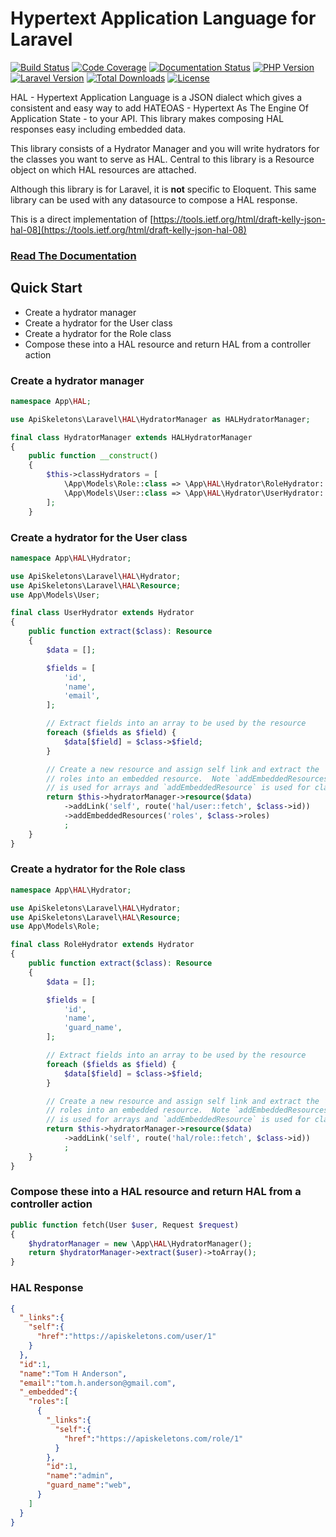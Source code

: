 # Hypertext Application Language for Laravel

[![Build Status](https://github.com/API-Skeletons/laravel-hal/actions/workflows/continuous-integration.yml/badge.svg)](https://github.com/API-Skeletons/laravel-hal/actions/workflows/continuous-integration.yml?query=branch%3Amain)
[![Code Coverage](https://codecov.io/gh/API-Skeletons/laravel-hal/branch/main/graphs/badge.svg)](https://codecov.io/gh/API-Skeletons/laravel-hal/branch/main)
[![Documentation Status](https://readthedocs.org/projects/api-skeletons-laravel-hal/badge/?version=latest)](https://api-skeletons-laravel-hal.readthedocs.io/en/latest/?badge=latest)
[![PHP Version](https://img.shields.io/badge/PHP-8.0%2b-blue)](https://img.shields.io/badge/PHP-7.3%20to%208.0%2b-blue)
[![Laravel Version](https://img.shields.io/badge/Laravel-8.x%2b-red)](https://img.shields.io/badge/Laravel-5.7%20to%208.x-red)
[![Total Downloads](https://poser.pugx.org/api-skeletons/laravel-hal/downloads)](//packagist.org/packages/api-skeletons/laravel-hal)
[![License](https://poser.pugx.org/api-skeletons/laravel-hal/license)](//packagist.org/packages/api-skeletons/laravel-hal)


HAL - Hypertext Application Language is a JSON dialect which gives
a consistent and easy way to add HATEOAS - Hypertext As The Engine
Of Application State - to your API.  This library makes
composing HAL responses easy including embedded data.

This library consists of a Hydrator Manager and you will write hydrators
for the classes you want to serve as HAL.  Central to this library is a 
Resource object on which HAL resources are attached.

Although this library is for Laravel, it is **not** specific to Eloquent.
This same library can be used with any datasource to compose a HAL response.

This is a direct implementation of [https://tools.ietf.org/html/draft-kelly-json-hal-08](https://tools.ietf.org/html/draft-kelly-json-hal-08)


### [Read The Documentation](https://api-skeletons-laravel-hal.readthedocs.io/en/latest/index.html)


## Quick Start

* Create a hydrator manager
* Create a hydrator for the User class
* Create a hydrator for the Role class
* Compose these into a HAL resource and return HAL from a controller action


### Create a hydrator manager

```php
namespace App\HAL;

use ApiSkeletons\Laravel\HAL\HydratorManager as HALHydratorManager;

final class HydratorManager extends HALHydratorManager
{
    public function __construct() 
    {
        $this->classHydrators = [
            \App\Models\Role::class => \App\HAL\Hydrator\RoleHydrator::class,
            \App\Models\User::class => \App\HAL\Hydrator\UserHydrator::class,
        ];
    }
```

### Create a hydrator for the User class

```php
namespace App\HAL\Hydrator;

use ApiSkeletons\Laravel\HAL\Hydrator;
use ApiSkeletons\Laravel\HAL\Resource;
use App\Models\User;

final class UserHydrator extends Hydrator
{
    public function extract($class): Resource
    {
        $data = [];

        $fields = [
            'id',
            'name',
            'email',
        ];

        // Extract fields into an array to be used by the resource
        foreach ($fields as $field) {
            $data[$field] = $class->$field;
        }

        // Create a new resource and assign self link and extract the
        // roles into an embedded resource.  Note `addEmbeddedResources`
        // is used for arrays and `addEmbeddedResource` is used for classes
        return $this->hydratorManager->resource($data)
            ->addLink('self', route('hal/user::fetch', $class->id))
            ->addEmbeddedResources('roles', $class->roles)
            ;
    }
}
```

### Create a hydrator for the Role class

```php
namespace App\HAL\Hydrator;

use ApiSkeletons\Laravel\HAL\Hydrator;
use ApiSkeletons\Laravel\HAL\Resource;
use App\Models\Role;

final class RoleHydrator extends Hydrator
{
    public function extract($class): Resource
    {
        $data = [];

        $fields = [
            'id',
            'name',
            'guard_name',
        ];

        // Extract fields into an array to be used by the resource
        foreach ($fields as $field) {
            $data[$field] = $class->$field;
        }

        // Create a new resource and assign self link and extract the
        // roles into an embedded resource.  Note `addEmbeddedResources`
        // is used for arrays and `addEmbeddedResource` is used for classes
        return $this->hydratorManager->resource($data)
            ->addLink('self', route('hal/role::fetch', $class->id))
            ;
    }
}
```

### Compose these into a HAL resource and return HAL from a controller action

```php
public function fetch(User $user, Request $request)
{
    $hydratorManager = new \App\HAL\HydratorManager();
    return $hydratorManager->extract($user)->toArray();
}
```

### HAL Response 

```json
{
  "_links":{
    "self":{
      "href":"https://apiskeletons.com/user/1"
    }
  },
  "id":1,
  "name":"Tom H Anderson",
  "email":"tom.h.anderson@gmail.com",
  "_embedded":{
    "roles":[
      {
        "_links":{
          "self":{
            "href":"https://apiskeletons.com/role/1"
          }
        },
        "id":1,
        "name":"admin",
        "guard_name":"web",
      }
    ]
  }
}
```
